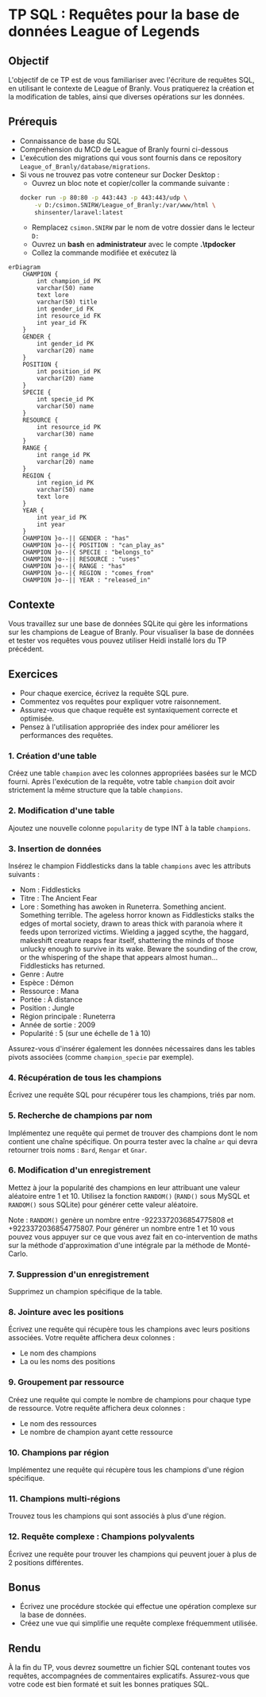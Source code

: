 # TP SQL : Requêtes pour la base de données League of Legends

## Objectif
L'objectif de ce TP est de vous familiariser avec l'écriture de requêtes SQL, en utilisant le contexte de League of Branly. Vous pratiquerez la création et la modification de tables, ainsi que diverses opérations sur les données.

## Prérequis
- Connaissance de base du SQL
- Compréhension du MCD de League of Branly fourni ci-dessous
- L'exécution des migrations qui vous sont fournis dans ce repository `League_of_Branly/database/migrations`.
- Si vous ne trouvez pas votre conteneur sur Docker Desktop :
    - Ouvrez un bloc note et copier/coller la commande suivante :
    ```bash
    docker run -p 80:80 -p 443:443 -p 443:443/udp \
        -v D:/csimon.SNIRW/League_of_Branly:/var/www/html \
        shinsenter/laravel:latest
    ```
    - Remplacez `csimon.SNIRW` par le nom de votre dossier dans le lecteur `D:`
    - Ouvrez un **bash** en **administrateur** avec le compte **.\tpdocker**
    - Collez la commande modifiée et exécutez là

```mermaid
erDiagram
    CHAMPION {
        int champion_id PK
        varchar(50) name
        text lore
        varchar(50) title
        int gender_id FK
        int resource_id FK
        int year_id FK
    }
    GENDER {
        int gender_id PK
        varchar(20) name
    }
    POSITION {
        int position_id PK
        varchar(20) name
    }
    SPECIE {
        int specie_id PK
        varchar(50) name
    }
    RESOURCE {
        int resource_id PK
        varchar(30) name
    }
    RANGE {
        int range_id PK
        varchar(20) name
    }
    REGION {
        int region_id PK
        varchar(50) name
        text lore
    }
    YEAR {
        int year_id PK
        int year
    }
    CHAMPION }o--|| GENDER : "has"
    CHAMPION }o--|{ POSITION : "can_play_as"
    CHAMPION }o--|{ SPECIE : "belongs_to"
    CHAMPION }o--|| RESOURCE : "uses"
    CHAMPION }o--|{ RANGE : "has"
    CHAMPION }o--|{ REGION : "comes_from"
    CHAMPION }o--|| YEAR : "released_in"
```

## Contexte
Vous travaillez sur une base de données SQLite qui gère les informations sur les champions de League of Branly. Pour visualiser la base de données et tester vos requêtes vous pouvez utiliser Heidi installé lors du TP précédent.

## Exercices
- Pour chaque exercice, écrivez la requête SQL pure.
- Commentez vos requêtes pour expliquer votre raisonnement.
- Assurez-vous que chaque requête est syntaxiquement correcte et optimisée.
- Pensez à l'utilisation appropriée des index pour améliorer les performances des requêtes.

### 1. Création d'une table
Créez une table `champion` avec les colonnes appropriées basées sur le MCD fourni. Après l'exécution de la requête, votre table `champion` doit avoir strictement la même structure que la table `champions`.

### 2. Modification d'une table
Ajoutez une nouvelle colonne `popularity` de type INT à la table `champions`.

### 3. Insertion de données
Insérez le champion Fiddlesticks dans la table `champions` avec les attributs suivants :
- Nom : Fiddlesticks
- Titre : The Ancient Fear
- Lore : Something has awoken in Runeterra. Something ancient. Something terrible. The ageless horror known as Fiddlesticks stalks the edges of mortal society, drawn to areas thick with paranoia where it feeds upon terrorized victims. Wielding a jagged scythe, the haggard, makeshift creature reaps fear itself, shattering the minds of those unlucky enough to survive in its wake. Beware the sounding of the crow, or the whispering of the shape that appears almost human... Fiddlesticks has returned. 
- Genre : Autre
- Espèce : Démon
- Ressource : Mana
- Portée : À distance
- Position : Jungle
- Région principale : Runeterra
- Année de sortie : 2009
- Popularité : 5 (sur une échelle de 1 à 10)

Assurez-vous d'insérer également les données nécessaires dans les tables pivots associées (comme `champion_specie` par exemple).

### 4. Récupération de tous les champions
Écrivez une requête SQL pour récupérer tous les champions, triés par nom.

### 5. Recherche de champions par nom
Implémentez une requête qui permet de trouver des champions dont le nom contient une chaîne spécifique.
On pourra tester avec la chaîne `ar` qui devra retourner trois noms : `Bard`, `Rengar` et `Gnar`.

### 6. Modification d'un enregistrement
Mettez à jour la popularité des champions en leur attribuant une valeur aléatoire entre 1 et 10. Utilisez la fonction `RANDOM()` (`RAND()` sous MySQL et `RANDOM()` sous SQLite) pour générer cette valeur aléatoire. 

Note : `RANDOM()` genère un nombre entre -9223372036854775808 et +9223372036854775807. Pour générer un nombre entre 1 et 10 vous pouvez vous appuyer sur ce que vous avez fait en co-intervention de maths sur la méthode d'approximation d'une intégrale par la méthode de Monté-Carlo.

### 7. Suppression d'un enregistrement
Supprimez un champion spécifique de la table.

### 8. Jointure avec les positions
Écrivez une requête qui récupère tous les champions avec leurs positions associées. Votre requête affichera deux colonnes :
* Le nom des champions
* La ou les noms des positions

### 9. Groupement par ressource
Créez une requête qui compte le nombre de champions pour chaque type de ressource. Votre requête affichera deux colonnes :
* Le nom des ressources
* Le nombre de champion ayant cette ressource

### 10. Champions par région
Implémentez une requête qui récupère tous les champions d'une région spécifique.

### 11. Champions multi-régions
Trouvez tous les champions qui sont associés à plus d'une région.

### 12. Requête complexe : Champions polyvalents
Écrivez une requête pour trouver les champions qui peuvent jouer à plus de 2 positions différentes.

## Bonus
- Écrivez une procédure stockée qui effectue une opération complexe sur la base de données.
- Créez une vue qui simplifie une requête complexe fréquemment utilisée.

## Rendu
À la fin du TP, vous devrez soumettre un fichier SQL contenant toutes vos requêtes, accompagnées de commentaires explicatifs. Assurez-vous que votre code est bien formaté et suit les bonnes pratiques SQL.
